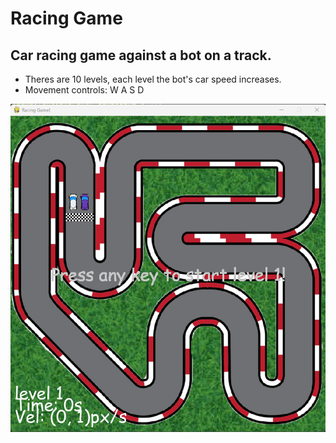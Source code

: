 # Racing Game

## Car racing game against a bot on a track.
* Theres are 10 levels, each level the bot's car speed increases. 
* Movement controls: W A S D  
<p align="center">
  <img alt="Game Preview" src="imgs/game_preview.png"/>
</p>
